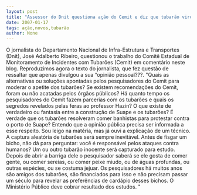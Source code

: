 ```yaml
---
layout: post
title: "Assessor do Dnit questiona ação do Cemit e diz que tubarão virou galinha dos ovos de ouro"
date: 2007-01-17
tags: ação,novos,tubarão
author: None
---
```

O jornalista do Departamento Nacional de Infra-Estrutura e Transportes (Dnit), José Adalberto Ribeiro, questionou o trabalho do Comitê Estadual de Monitoramento de Incidentes com Tubarões (Cemit) em comentário neste blog.
Reproduzimos agora o texto do jornalista, que fez questão de ressaltar que apenas divulgou a sua “opinião pessoal???. 
\"Quais as alternativas ou soluções apontadas pelos pesquisadores do Cemit para moderar o apetite dos tubarões? Se existem recomendações do Cemit, foram ou não acatadas pelos órgãos públicos? Há quanto tempo os pesquisadores do Cemit fazem parcerias com os tubarões e quais os segredos revelados pelas feras ao professor Hazin? 
O que existe de verdadeiro ou fantasia entre a construção de Suape e os tubarões? É verdade que os tubarões resolveram comer banhistas para protestar contra o porto de Suape? Entendo que a opinião pública precisa ser informada a esse respeito. 
Sou leigo na matéria, mas já ouvi a explicação de um técnico. A captura aleatória de tubarões será sempre inevitável. Antes de fisgar um bicho, não dá para perguntar: você é responsável pelos ataques contra humanos? Um ou outro tubarão inocente será capturado para estudo. 
Depois de abrir a barriga dele o pesquisador saberá se ele gosta de comer gente, ou comer sereias, ou comer peixe miudo, ou de águas profundas, ou outras espécies, ou se costuma jejuar. 
Os pesquisadores há muitos anos são amigos dos tubarões, são financiados para isso e não precisam passar um século para revelar as preferências de cardápio desses bichos. O Ministério Público deve cobrar resultado dos estudos. \" 